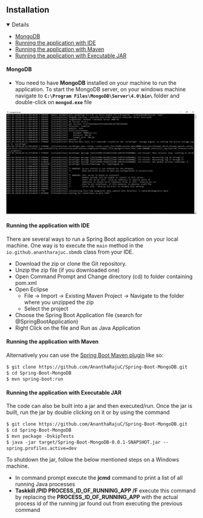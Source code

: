 ## Installation

<details open="open">
	<ul>
		<li><a href="#mongodb">MongoDB</a></li>
		<li><a href="#running-the-application-with-ide">Running the application with IDE</a></li>
		<li><a href="#running-the-application-with-maven">Running the application with Maven</a></li>
		<li><a href="#running-the-application-with-executable-jar">Running the application with Executable JAR</a></li>
	</ul>
</details>

#### MongoDB

*	You need to have **MongoDB** installed on your machine to run the application. To start the MongoDB server, on your windows machine navigate to **`C:\Program Files\MongoDB\Server\4.0\bin\`** folder and double-click on **`mongod.exe`** file

[![MongoDB Server Start](documents/images/mongod-server-start.PNG)](documents/images/mongod-server-start.PNG)

#### Running the application with IDE

There are several ways to run a Spring Boot application on your local machine. One way is to execute the `main` method in the `io.github.anantharajuc.sbmdb` class from your IDE.

* 	Download the zip or clone the Git repository.
* 	Unzip the zip file (if you downloaded one)
* 	Open Command Prompt and Change directory (cd) to folder containing pom.xml
* 	Open Eclipse
	* File -> Import -> Existing Maven Project -> Navigate to the folder where you unzipped the zip
	* Select the project
* 	Choose the Spring Boot Application file (search for @SpringBootApplication)
* 	Right Click on the file and Run as Java Application

#### Running the application with Maven

Alternatively you can use the [Spring Boot Maven plugin](https://docs.spring.io/spring-boot/docs/current/reference/html/build-tool-plugins-maven-plugin.html) like so:

```shell
$ git clone https://github.com/AnanthaRajuC/Spring-Boot-MongoDB.git
$ cd Spring-Boot-MongoDB
$ mvn spring-boot:run
```

#### Running the application with Executable JAR

The code can also be built into a jar and then executed/run. Once the jar is built, run the jar by double clicking on it or by using the command 

```shell
$ git clone https://github.com/AnanthaRajuC/Spring-Boot-MongoDB.git
$ cd Spring-Boot-MongoDB
$ mvn package -DskipTests
$ java -jar target/Spring-Boot-MongoDB-0.0.1-SNAPSHOT.jar --spring.profiles.active=dev
```

To shutdown the jar, follow the below mentioned steps on a Windows machine.

*	In command prompt execute the **jcmd** command to print a list of all running Java processes
*	**Taskkill /PID PROCESS_ID_OF_RUNNING_APP /F** execute this command by replacing the **PROCESS_ID_OF_RUNNING_APP** with the actual process id of the running jar found out from executing the previous command

